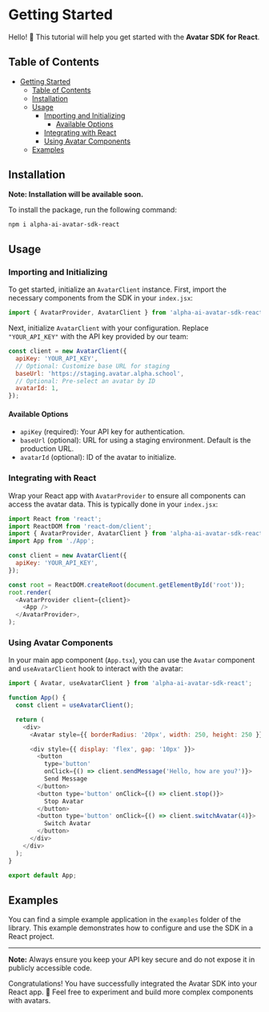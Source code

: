 # Getting Started

Hello! 👋 This tutorial will help you get started with the **Avatar SDK for React**.

## Table of Contents

- [Getting Started](#getting-started)
  - [Table of Contents](#table-of-contents)
  - [Installation](#installation)
  - [Usage](#usage)
    - [Importing and Initializing](#importing-and-initializing)
      - [Available Options](#available-options)
    - [Integrating with React](#integrating-with-react)
    - [Using Avatar Components](#using-avatar-components)
  - [Examples](#examples)

## Installation

**Note: Installation will be available soon.**

To install the package, run the following command:

```bash
npm i alpha-ai-avatar-sdk-react
```

## Usage

### Importing and Initializing

To get started, initialize an `AvatarClient` instance. First, import the necessary components from the SDK in your `index.jsx`:

```javascript
import { AvatarProvider, AvatarClient } from 'alpha-ai-avatar-sdk-react';
```

Next, initialize `AvatarClient` with your configuration. Replace `"YOUR_API_KEY"` with the API key provided by our team:

```javascript
const client = new AvatarClient({
  apiKey: 'YOUR_API_KEY',
  // Optional: Customize base URL for staging
  baseUrl: 'https://staging.avatar.alpha.school',
  // Optional: Pre-select an avatar by ID
  avatarId: 1,
});
```

#### Available Options

- `apiKey` (required): Your API key for authentication.
- `baseUrl` (optional): URL for using a staging environment. Default is the production URL.
- `avatarId` (optional): ID of the avatar to initialize.

### Integrating with React

Wrap your React app with `AvatarProvider` to ensure all components can access the avatar data. This is typically done in your `index.jsx`:

```javascript
import React from 'react';
import ReactDOM from 'react-dom/client';
import { AvatarProvider, AvatarClient } from 'alpha-ai-avatar-sdk-react';
import App from './App';

const client = new AvatarClient({
  apiKey: 'YOUR_API_KEY',
});

const root = ReactDOM.createRoot(document.getElementById('root'));
root.render(
  <AvatarProvider client={client}>
    <App />
  </AvatarProvider>,
);
```

### Using Avatar Components

In your main app component (`App.tsx`), you can use the `Avatar` component and `useAvatarClient` hook to interact with the avatar:

```javascript
import { Avatar, useAvatarClient } from 'alpha-ai-avatar-sdk-react';

function App() {
  const client = useAvatarClient();

  return (
    <div>
      <Avatar style={{ borderRadius: '20px', width: 250, height: 250 }} />

      <div style={{ display: 'flex', gap: '10px' }}>
        <button
          type='button'
          onClick={() => client.sendMessage('Hello, how are you?')}>
          Send Message
        </button>
        <button type='button' onClick={() => client.stop()}>
          Stop Avatar
        </button>
        <button type='button' onClick={() => client.switchAvatar(4)}>
          Switch Avatar
        </button>
      </div>
    </div>
  );
}

export default App;
```

## Examples

You can find a simple example application in the `examples` folder of the library. This example demonstrates how to configure and use the SDK in a React project.

---

**Note:** Always ensure you keep your API key secure and do not expose it in publicly accessible code.

Congratulations! You have successfully integrated the Avatar SDK into your React app. 🎉 Feel free to experiment and build more complex components with avatars.
